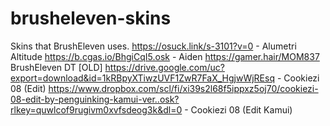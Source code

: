 # brusheleven-skins
Skins that BrushEleven uses.
https://osuck.link/s-3101?v=0 - Alumetri Altitude
https://b.cgas.io/BhgiCqI5.osk - Aiden
https://gamer.hair/MOM837 BrushEleven DT [OLD]
https://drive.google.com/uc?export=download&id=1kRBpyXTiwzUVF1ZwR7FaX_HgjwWjREsq - Cookiezi 08 (Edit)
https://www.dropbox.com/scl/fi/xi39s2l68f5ippxz5oj70/cookiezi-08-edit-by-penguinking-kamui-ver..osk?rlkey=quwlcof9rugivm0xvfsdeog3k&dl=0 - Cookiezi 08 (Edit Kamui)
